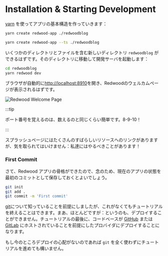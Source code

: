 # Installation & Starting Development

<!--
We'll use yarn ([yarn](https://yarnpkg.com/en/docs/install) is a requirement) to create the basic structure of our app:
-->

[yarn](https://yarnpkg.com/en/docs/install) を使ってアプリの基本構造を作っていきます：


<Tabs groupId="js-ts">
<TabItem value="js" label="JavaScript">

```bash
yarn create redwood-app ./redwoodblog
```

</TabItem>
<TabItem value="ts" label="TypeScript">

```bash
yarn create redwood-app --ts ./redwoodblog
```

</TabItem>
</Tabs>

<!--
You'll have a new directory `redwoodblog` containing several directories and files. Change to that directory and we'll start the development server:
-->

いくつかのディレクトリとファイルを含む新しいディレクトリ `redwoodblog` ができるはずです。そのディレクトリに移動して開発サーバを起動します：

```bash
cd redwoodblog
yarn redwood dev
```

<!--
A browser should automatically open to [http://localhost:8910](http://localhost:8910) and you will see the Redwood welcome page:
-->

ブラウザが自動的に[http://localhost:8910](http://localhost:8910)を開き、Redwoodのウェルカムページが表示されるはずです。

![Redwood Welcome Page](https://user-images.githubusercontent.com/300/145314717-431cdb7a-1c45-4aca-9bbc-74df4f05cc3b.png)

:::tip

<!--
Remembering the port number is as easy as counting: 8-9-10!
-->

ポート番号を覚えるのは、数えるのと同じくらい簡単です。8-9-10！

:::

<!--
The splash page gives you links to a ton of good resources, but don't get distracted: we've got a job to do!
-->

スプラッシュページにはたくさんのすばらしいリソースへのリンクがありますが、気を取られてはいけません：私達にはやるべきことがあります！

### First Commit

<!--
Now that we have the skeleton of our Redwood app in place, it's a good idea to save the current state of the app as your first commit...just in case.
-->

さて、Redwood アプリの骨格ができたので、念のため、現在のアプリの状態を最初のコミットとして保存しておくとよいでしょう。

```bash
git init
git add .
git commit -m 'First commit'
```

<!--
[git](https://git-scm.com/) is another of those concepts we assume you know, but you *can* complete the tutorial without it. Well, almost: you won't be able to deploy! At the end we'll be deploying to a provider that requires your codebase to be hosted in either [GitHub](https://github.com) or [GitLab](https://gitlab.com).
-->

[git](https://git-scm.com/)について知っていることを前提にしましたが、これがなくてもチュートリアルを終えることはできます。まあ、ほとんどですが：というのも、デプロイすることができません。チュートリアルの最後に、コードベースが [GitHub](https://github.com) または [GitLab](https://gitlab.com) にホストされていることを前提にしたプロバイダにデプロイすることになります。

<!--
If you're not worried about deployment for now, you can go ahead and complete the tutorial without using `git` at all.
-->

もし今のところデプロイの心配がないのであれば `git` を全く使わずにチュートリアルを進めても構いません。
